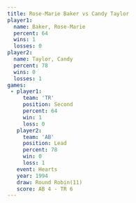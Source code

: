 ```yaml
---
title: Rose-Marie Baker vs Candy Taylor
player1:                 
  name: Baker, Rose-Marie
  percent: 64            
  wins: 1                
  losses: 0              
player2:                 
  name: Taylor, Candy    
  percent: 78            
  wins: 0                
  losses: 1              
games:
 - player1:          
     team: 'TR'      
     position: Second
     percent: 64     
     win: 1          
     loss: 0         
   player2:        
     team: 'AB'    
     position: Lead
     percent: 78   
     win: 0        
     loss: 1       
   event: Hearts        
   year: 1994           
   draw: Round Robin(11)
   score: AB 4 - TR 6   
---
```


